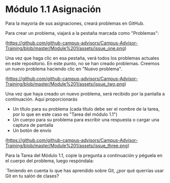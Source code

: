 # Módulo 1.1 Asignación

Para la mayoría de sus asignaciones, creará problemas en GitHub.

Para crear un problema, viajará a la pestaña marcada como "Problemas":

(https://github.com/github-campus-advisors/Campus-Advisor-Training/blob/master/Module%201/assets/issue_one.png)

Una vez que haga clic en esa pestaña, verá todos los problemas actuales en este repositorio. En este punto, no se han creado problemas. Creemos un nuevo problema haciendo clic en "Nuevo problema".

(https://github.com/github-campus-advisors/Campus-Advisor-Training/blob/master/Module%201/assets/issue_two.png)

Una vez que haya creado un nuevo problema, será recibido por la pantalla a continuación. Aquí proporcionarás
* Un título para su problema (cada título debe ser el nombre de la tarea, por lo que en este caso es "Tarea del módulo 1.1")
* Un cuerpo para su problema para escribir una respuesta o cargar una captura de pantalla
* Un botón de envío

(https://github.com/github-campus-advisors/Campus-Advisor-Training/blob/master/Module%201/assets/issue_three.png)

Para la Tarea del Módulo 1.1, copie la pregunta a continuación y péguela en el cuerpo del problema, luego respóndala:

`Teniendo en cuenta lo que has aprendido sobre Git, ¿por qué querrías usar Git en tu salón de clases?
